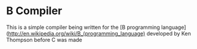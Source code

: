 B Compiler
==========

This is a simple compiler being written for the [B programming language](http://en.wikipedia.org/wiki/B_(programming_language) developed by Ken Thompson before C was made

